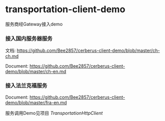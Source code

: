 # transportation-client-demo
服务商经Gateway接入demo

### 接入国内服务器服务
文档: https://github.com/Bee2857/cerberus-client-demo/blob/master/ch-ch.md

Document: https://github.com/Bee2857/cerberus-client-demo/blob/master/ch-en.md

### 接入法兰克福服务
Document: https://github.com/Bee2857/cerberus-client-demo/blob/master/fra-en.md


服务调用Demo见项目 *TransportationHttpClient* 

